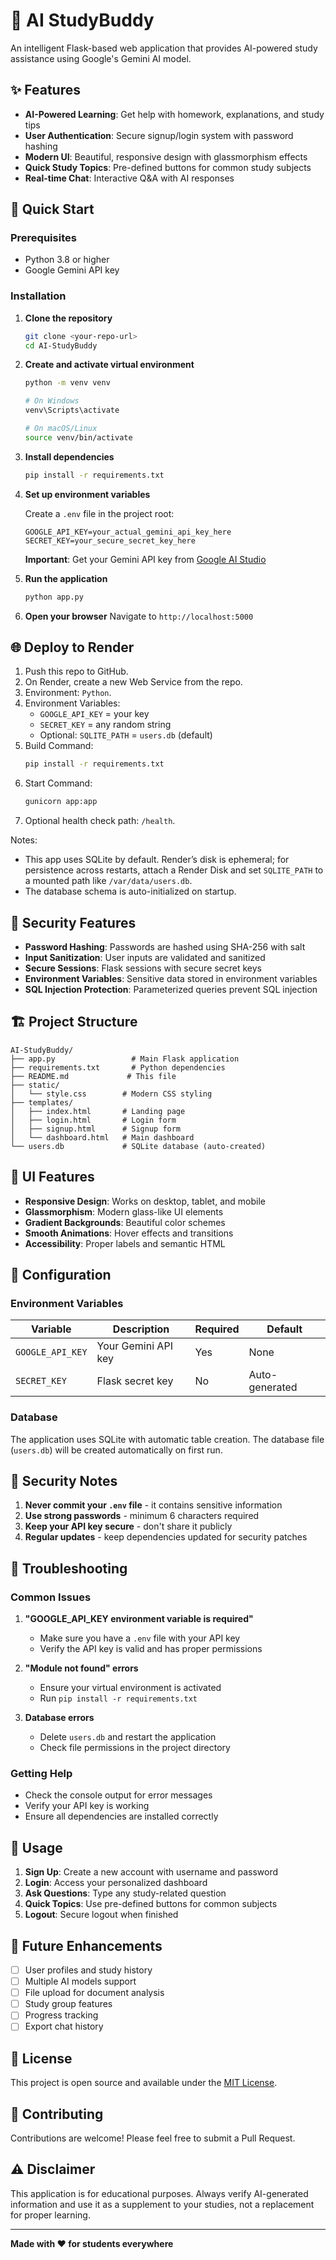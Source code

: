 # 🤖 AI StudyBuddy

An intelligent Flask-based web application that provides AI-powered study assistance using Google's Gemini AI model.

## ✨ Features

- **AI-Powered Learning**: Get help with homework, explanations, and study tips
- **User Authentication**: Secure signup/login system with password hashing
- **Modern UI**: Beautiful, responsive design with glassmorphism effects
- **Quick Study Topics**: Pre-defined buttons for common study subjects
- **Real-time Chat**: Interactive Q&A with AI responses

## 🚀 Quick Start

### Prerequisites

- Python 3.8 or higher
- Google Gemini API key

### Installation

1. **Clone the repository**
   ```bash
   git clone <your-repo-url>
   cd AI-StudyBuddy
   ```

2. **Create and activate virtual environment**
   ```bash
   python -m venv venv
   
   # On Windows
   venv\Scripts\activate
   
   # On macOS/Linux
   source venv/bin/activate
   ```

3. **Install dependencies**
   ```bash
   pip install -r requirements.txt
   ```

4. **Set up environment variables**
   
   Create a `.env` file in the project root:
   ```env
   GOOGLE_API_KEY=your_actual_gemini_api_key_here
   SECRET_KEY=your_secure_secret_key_here
   ```
   
   **Important**: Get your Gemini API key from [Google AI Studio](https://makersuite.google.com/app/apikey)

5. **Run the application**
   ```bash
   python app.py
   ```

6. **Open your browser**
   Navigate to `http://localhost:5000`

## 🌐 Deploy to Render

1. Push this repo to GitHub.
2. On Render, create a new Web Service from the repo.
3. Environment: `Python`.
4. Environment Variables:
   - `GOOGLE_API_KEY` = your key
   - `SECRET_KEY` = any random string
   - Optional: `SQLITE_PATH` = `users.db` (default)
5. Build Command:
   ```bash
   pip install -r requirements.txt
   ```
6. Start Command:
   ```bash
   gunicorn app:app
   ```
7. Optional health check path: `/health`.

Notes:
- This app uses SQLite by default. Render’s disk is ephemeral; for persistence across restarts, attach a Render Disk and set `SQLITE_PATH` to a mounted path like `/var/data/users.db`.
- The database schema is auto-initialized on startup.

## 🔐 Security Features

- **Password Hashing**: Passwords are hashed using SHA-256 with salt
- **Input Sanitization**: User inputs are validated and sanitized
- **Secure Sessions**: Flask sessions with secure secret keys
- **Environment Variables**: Sensitive data stored in environment variables
- **SQL Injection Protection**: Parameterized queries prevent SQL injection

## 🏗️ Project Structure

```
AI-StudyBuddy/
├── app.py                 # Main Flask application
├── requirements.txt       # Python dependencies
├── README.md             # This file
├── static/
│   └── style.css        # Modern CSS styling
├── templates/
│   ├── index.html       # Landing page
│   ├── login.html       # Login form
│   ├── signup.html      # Signup form
│   └── dashboard.html   # Main dashboard
└── users.db             # SQLite database (auto-created)
```

## 🎨 UI Features

- **Responsive Design**: Works on desktop, tablet, and mobile
- **Glassmorphism**: Modern glass-like UI elements
- **Gradient Backgrounds**: Beautiful color schemes
- **Smooth Animations**: Hover effects and transitions
- **Accessibility**: Proper labels and semantic HTML

## 🔧 Configuration

### Environment Variables

| Variable | Description | Required | Default |
|----------|-------------|----------|---------|
| `GOOGLE_API_KEY` | Your Gemini API key | Yes | None |
| `SECRET_KEY` | Flask secret key | No | Auto-generated |

### Database

The application uses SQLite with automatic table creation. The database file (`users.db`) will be created automatically on first run.

## 🚨 Security Notes

1. **Never commit your `.env` file** - it contains sensitive information
2. **Use strong passwords** - minimum 6 characters required
3. **Keep your API key secure** - don't share it publicly
4. **Regular updates** - keep dependencies updated for security patches

## 🐛 Troubleshooting

### Common Issues

1. **"GOOGLE_API_KEY environment variable is required"**
   - Make sure you have a `.env` file with your API key
   - Verify the API key is valid and has proper permissions

2. **"Module not found" errors**
   - Ensure your virtual environment is activated
   - Run `pip install -r requirements.txt`

3. **Database errors**
   - Delete `users.db` and restart the application
   - Check file permissions in the project directory

### Getting Help

- Check the console output for error messages
- Verify your API key is working
- Ensure all dependencies are installed correctly

## 📱 Usage

1. **Sign Up**: Create a new account with username and password
2. **Login**: Access your personalized dashboard
3. **Ask Questions**: Type any study-related question
4. **Quick Topics**: Use pre-defined buttons for common subjects
5. **Logout**: Secure logout when finished

## 🔮 Future Enhancements

- [ ] User profiles and study history
- [ ] Multiple AI models support
- [ ] File upload for document analysis
- [ ] Study group features
- [ ] Progress tracking
- [ ] Export chat history

## 📄 License

This project is open source and available under the [MIT License](LICENSE).

## 🤝 Contributing

Contributions are welcome! Please feel free to submit a Pull Request.

## ⚠️ Disclaimer

This application is for educational purposes. Always verify AI-generated information and use it as a supplement to your studies, not a replacement for proper learning.

---

**Made with ❤️ for students everywhere**
